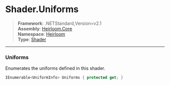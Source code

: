 # Shader.Uniforms

> **Framework**: .NETStandard,Version=v2.1  
> **Assembly**: [Heirloom.Core][0]  
> **Namespace**: [Heirloom][0]  
> **Type**: [Shader][1]

--------------------------------------------------------------------------------

### Uniforms

Enumerates the uniforms defined in this shader.

```cs
IEnumerable<UniformInfo> Uniforms { protected get; }
```

[0]: ../Heirloom.Core.md
[1]: Heirloom.Shader.md
